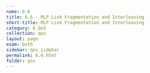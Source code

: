 ```yaml
---
name: 6.6
title: 6.6 - MLP Link Fragmentation and Interleaving
short-title: MLP Link Fragmentation and Interleaving
category: 6 QoS
collection: qos
layout: page
exam: both
sidebar: qos_sidebar
permalink: 6.6.html
folder: qos
---
```


